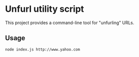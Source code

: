 # Unfurl utility script

This project provides a command-line tool for "unfurling" URLs.


## Usage

```
node index.js http://www.yahoo.com
```